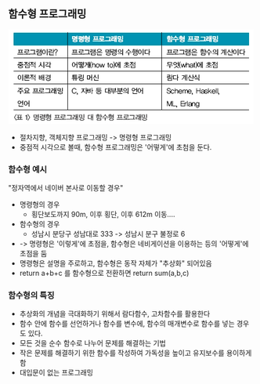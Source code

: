 
## 함수형 프로그래밍

![img.png](img.png)

- 절차지향, 객체지향 프로그래밍 -> 명령형 프로그래밍
- 중점적 시각으로 볼때, 함수형 프로그래밍은 '어떻게'에 초첨을 둔다.

### 함수형 예시 

"정자역에서 네이버 본사로 이동할 경우"
- 명령형의 경우
  - 횡단보도까지 90m, 이후 횡단, 이후 612m 이동....
- 함수형의 경우
  - 성남시 분당구 성남대로 333 -> 성남시 분구 불정로 6
- -> 명령형은 '이렇게'에 초점을, 함수형은 네비게이션을 이용하는 등의 '어떻게'에 초점을 둠
- 명령형은 설명을 주로하고, 함수형은 동작 자체가 "추상화" 되어있음
- return a+b+c 를 함수형으로 전환하면 return sum(a,b,c)

### 함수형의 특징
- 추상화의 개념을 극대화하기 위해서 람다함수, 고차함수를 활용한다
- 함수 안에 함수를 선언하거나 함수를 변수에, 함수의 매개변수로 함수를 넣는 경우도 있다.
- 모든 것을 순수 함수로 나누어 문제를 해결하는 기법
- 작은 문제를 해결하기 위한 함수를 작성하여 가독성을 높이고 유지보수를 용이하게 함 
- 대입문이 없는 프로그래밍